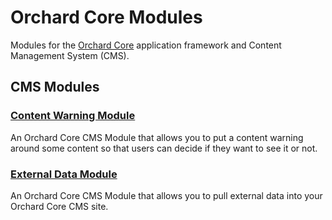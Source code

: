 # Orchard Core Modules
Modules for the [Orchard Core](https://orchardcore.net/) application framework and Content Management System (CMS).

## CMS Modules

### [Content Warning Module](https://github.com/DrewBrasher/OrchardCoreModules/tree/main/DrewBrasher.OrchardCore.ContentWarning)
An Orchard Core CMS Module that allows you to put a content warning around some content so that users can decide if they want to see it or not.

### [External Data Module](https://github.com/DrewBrasher/OrchardCoreModules/blob/main/DrewBrasher.OrchardCore.ExternalData/README.md)
An Orchard Core CMS Module that allows you to pull external data into your Orchard Core CMS site.
